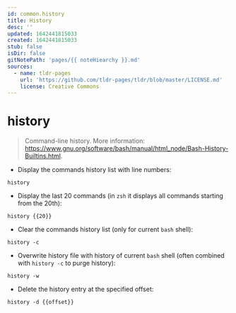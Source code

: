 ```yaml
---
id: common.history
title: History
desc: ''
updated: 1642441815033
created: 1642441815033
stub: false
isDir: false
gitNotePath: 'pages/{{ noteHiearchy }}.md'
sources:
  - name: tldr-pages
    url: 'https://github.com/tldr-pages/tldr/blob/master/LICENSE.md'
    license: Creative Commons
---
```

# history

> Command-line history.
> More information: <https://www.gnu.org/software/bash/manual/html_node/Bash-History-Builtins.html>.

- Display the commands history list with line numbers:

`history`

- Display the last 20 commands (in `zsh` it displays all commands starting from the 20th):

`history {{20}}`

- Clear the commands history list (only for current `bash` shell):

`history -c`

- Overwrite history file with history of current `bash` shell (often combined with `history -c` to purge history):

`history -w`

- Delete the history entry at the specified offset:

`history -d {{offset}}`

